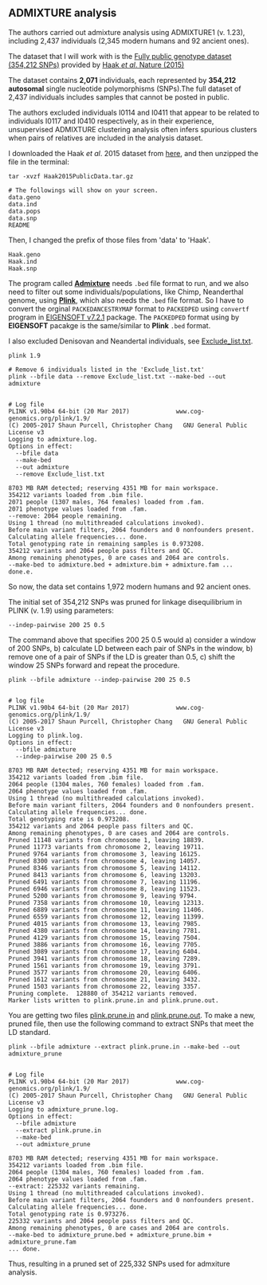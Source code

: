 ## ADMIXTURE analysis

The authors carried out admixture analysis using ADMIXTURE1 (v. 1.23), including 2,437 individuals (2,345 modern humans and 92 ancient ones).

The dataset that I will work with is the [Fully public genotype dataset (354,212 SNPs)](https://reich.hms.harvard.edu/datasets) provided by [Haak *et al*. Nature (2015)](https://www.nature.com/articles/nature14317)

The dataset contains **2,071** individuals, each represented by **354,212 autosomal** single nucleotide polymorphisms (SNPs).The full dataset of 2,437 individuals includes samples that cannot be posted in public.

The authors excluded individuals I0114 and I0411 that appear to be related to individuals I0117 and I0410 respectively, as in their experience, unsupervised ADMIXTURE clustering analysis often infers spurious clusters when pairs of relatives are included in the analysis dataset. 


I downloaded the Haak *et al*. 2015 dataset from [here](https://reich.hms.harvard.edu/datasets), and then unzipped the file in the terminal:

```
tar -xvzf Haak2015PublicData.tar.gz

# The followings will show on your screen.
data.geno
data.ind
data.pops
data.snp
README
```

Then, I changed the prefix of those files from 'data' to 'Haak'.

```
Haak.geno
Haak.ind
Haak.snp
```

The program called [**Admixture**](http://software.genetics.ucla.edu/admixture/) needs ```.bed``` file format to run, and we also need to filter out some individuals/populations, like Chimp, Neanderthal genome, using [**Plink**](http://www.cog-genomics.org/plink2/), which also needs the ```.bed``` file format. So I have to convert the orginal ```PACKEDANCESTRYMAP``` format to ```PACKEDPED``` using ```convertf``` program in [EIGENSOFT v7.2.1](https://github.com/DReichLab/EIG) package. The ```PACKEDPED``` format using by **EIGENSOFT** pacakge is the same/similar to **Plink** ```.bed``` format.



I also excluded Denisovan and Neandertal individuals, see [Exclude_list.txt](Exclude_list.txt).

```
plink 1.9
```

```
# Remove 6 individuals listed in the 'Exclude_list.txt'
plink --bfile data --remove Exclude_list.txt --make-bed --out admixture


# Log file
PLINK v1.90b4 64-bit (20 Mar 2017)             www.cog-genomics.org/plink/1.9/
(C) 2005-2017 Shaun Purcell, Christopher Chang   GNU General Public License v3
Logging to admixture.log.
Options in effect:
  --bfile data
  --make-bed
  --out admixture
  --remove Exclude_list.txt

8703 MB RAM detected; reserving 4351 MB for main workspace.
354212 variants loaded from .bim file.
2071 people (1307 males, 764 females) loaded from .fam.
2071 phenotype values loaded from .fam.
--remove: 2064 people remaining.
Using 1 thread (no multithreaded calculations invoked).
Before main variant filters, 2064 founders and 0 nonfounders present.
Calculating allele frequencies... done.
Total genotyping rate in remaining samples is 0.973208.
354212 variants and 2064 people pass filters and QC.
Among remaining phenotypes, 0 are cases and 2064 are controls.
--make-bed to admixture.bed + admixture.bim + admixture.fam ... done.e.
```

So now, the data set contains 1,972 modern humans and 92 ancient ones.



The initial set of 354,212 SNPs was pruned for linkage disequilibrium in PLINK (v. 1.9) using parameters: 

```--indep-pairwise 200 25 0.5```

The command above that specifies 200 25 0.5 would a) consider a window of 200 SNPs, b) calculate LD between each pair of SNPs in the window, b) remove one of a pair of SNPs if the LD is greater than 0.5, c) shift the window 25 SNPs forward and repeat the procedure.

```
plink --bfile admixture --indep-pairwise 200 25 0.5 


# log file
PLINK v1.90b4 64-bit (20 Mar 2017)             www.cog-genomics.org/plink/1.9/
(C) 2005-2017 Shaun Purcell, Christopher Chang   GNU General Public License v3
Logging to plink.log.
Options in effect:
  --bfile admixture
  --indep-pairwise 200 25 0.5

8703 MB RAM detected; reserving 4351 MB for main workspace.
354212 variants loaded from .bim file.
2064 people (1304 males, 760 females) loaded from .fam.
2064 phenotype values loaded from .fam.
Using 1 thread (no multithreaded calculations invoked).
Before main variant filters, 2064 founders and 0 nonfounders present.
Calculating allele frequencies... done.
Total genotyping rate is 0.973208.
354212 variants and 2064 people pass filters and QC.
Among remaining phenotypes, 0 are cases and 2064 are controls.
Pruned 11148 variants from chromosome 1, leaving 18839.
Pruned 11773 variants from chromosome 2, leaving 19711.
Pruned 9764 variants from chromosome 3, leaving 16125.
Pruned 8300 variants from chromosome 4, leaving 14057.
Pruned 8346 variants from chromosome 5, leaving 14112.
Pruned 8413 variants from chromosome 6, leaving 13203.
Pruned 6491 variants from chromosome 7, leaving 11196.
Pruned 6946 variants from chromosome 8, leaving 11523.
Pruned 5200 variants from chromosome 9, leaving 9794.
Pruned 7358 variants from chromosome 10, leaving 12313.
Pruned 6889 variants from chromosome 11, leaving 11406.
Pruned 6559 variants from chromosome 12, leaving 11399.
Pruned 4015 variants from chromosome 13, leaving 7985.
Pruned 4380 variants from chromosome 14, leaving 7781.
Pruned 4129 variants from chromosome 15, leaving 7504.
Pruned 3886 variants from chromosome 16, leaving 7705.
Pruned 3089 variants from chromosome 17, leaving 6404.
Pruned 3941 variants from chromosome 18, leaving 7289.
Pruned 1561 variants from chromosome 19, leaving 3791.
Pruned 3577 variants from chromosome 20, leaving 6406.
Pruned 1612 variants from chromosome 21, leaving 3432.
Pruned 1503 variants from chromosome 22, leaving 3357.
Pruning complete.  128880 of 354212 variants removed.
Marker lists written to plink.prune.in and plink.prune.out.
```

You are getting two files [plink.prune.in](plink.prune.in) and [plink.prune.out](plink.prune.out). To make a new, pruned file, then use the following command to extract SNPs that meet the LD standard.

```
plink --bfile admixture --extract plink.prune.in --make-bed --out admixture_prune


# Log file
PLINK v1.90b4 64-bit (20 Mar 2017)             www.cog-genomics.org/plink/1.9/
(C) 2005-2017 Shaun Purcell, Christopher Chang   GNU General Public License v3
Logging to admixture_prune.log.
Options in effect:
  --bfile admixture
  --extract plink.prune.in
  --make-bed
  --out admixture_prune

8703 MB RAM detected; reserving 4351 MB for main workspace.
354212 variants loaded from .bim file.
2064 people (1304 males, 760 females) loaded from .fam.
2064 phenotype values loaded from .fam.
--extract: 225332 variants remaining.
Using 1 thread (no multithreaded calculations invoked).
Before main variant filters, 2064 founders and 0 nonfounders present.
Calculating allele frequencies... done.
Total genotyping rate is 0.973276.
225332 variants and 2064 people pass filters and QC.
Among remaining phenotypes, 0 are cases and 2064 are controls.
--make-bed to admixture_prune.bed + admixture_prune.bim + admixture_prune.fam
... done.

```

Thus, resulting in a pruned set of 225,332 SNPs used for admxiture analysis. 




